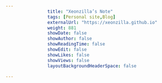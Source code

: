 ---
                title: "Xeonzilla’s Note"
                tags: [Personal site,Blog]
                externalUrl: "https://xeonzilla.github.io"
                weight: 881
                showDate: false
                showAuthor: false
                showReadingTime: false
                showEdit: false
                showLikes: false
                showViews: false
                layoutBackgroundHeaderSpace: false
                ---
